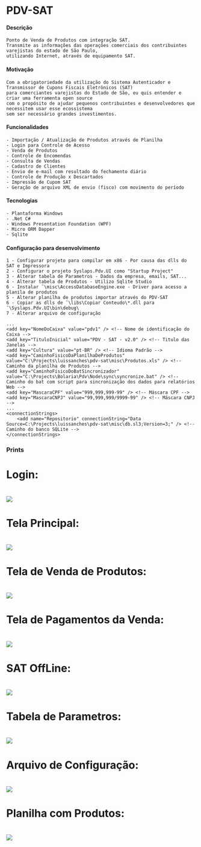 # PDV-SAT

#### Descrição
```
Ponto de Venda de Produtos com integração SAT.
Transmite as informações das operações comerciais dos contribuintes varejistas do estado de São Paulo,
utilizando Internet, através de equipamento SAT.
```


#### Motivação
```
Com a obrigatoriedade da utilização do Sistema Autenticador e Transmissor de Cupons Fiscais Eletrônicos (SAT)
para comerciantes varejistas do Estado de São, eu quis entender e criar uma ferramenta open source
com o propósito de ajudar pequenos contribuintes e desenvolvedores que necessitem usar esse ecossistema
sem ser necessário grandes investimentos. 
```

#### Funcionalidades
```
- Importação / Atualização de Produtos através de Planilha 
- Login para Controle de Acesso
- Venda de Produtos
- Controle de Encomendas
- Consulta de Vendas
- Cadastro de Clientes
- Envio de e-mail com resultado do fechamento diário
- Controle de Produção x Descartados
- Impressão de Cupom SAT
- Geração de arquivo XML de envio (fisco) com movimento do período
```

#### Tecnologias
```
- Plantaforma Windows 
- .Net C#
- Windows Presentation Foundation (WPF)
- Micro ORM Dapper
- Sqlite
```

#### Configuração para desenvolvimento
	1 - Configurar projeto para compilar em x86 - Por causa das dlls do SAT e Impressora 
	2 - Configurar o projeto Syslaps.Pdv.UI como "Startup Project" 
	3 - Alterar tabela de Parametros - Dados da empresa, emails, SAT...
	4 - Alterar tabela de Produtos - Utilizo Sqlite Studio 
	6 - Instalar ˜\misc\AccessDatabaseEngine.exe - Driver para acesso a planila de produtos
	5 - Alterar planilha de produtos importar através do PDV-SAT
	6 - Copiar as dlls de ˜\libs\Copiar Conteudo\*.dll para ˜\Syslaps.Pdv.UI\bin\debug\  
	7 - Alterar arquivo de configuração
```
...
<add key="NomeDoCaixa" value="pdv1" /> <!-- Nome de identificação do Caixa -->
<add key="TituloInicial" value="PDV - SAT - v2.0" /> <!-- Titulo das Janelas -->
<add key="Cultura" value="pt-BR" /> <!-- Idioma Padrão -->
<add key="CaminhoFisicoDaPlanilhaDeProdutos" value="C:\Projects\luissanches\pdv-sat\misc\Produtos.xls" /> <!-- Caminho da planilha de Produtos -->
<add key="CaminhoFisicoDoBatSincronizador" value="C:\Projects\Bolaria\Pdv\Node\sync\syncronize.bat" /> <!-- Caminho do bat com script para sincronização dos dados para relatórios Web -->
<add key="MascaraCPF" value="999,999,999-99" /> <!-- Máscara CPF -->
<add key="MascaraCNPJ" value="99,999,999/9999-99" /> <!-- Máscara CNPJ -->
...
<connectionStrings>
	<add name="Repositorio" connectionString="Data Source=C:\Projects\luissanches\pdv-sat\misc\db.sl3;Version=3;" /> <!-- Caminho do banco SQLite -->
</connectionStrings>
```

### Prints

Login: 
=============
![](https://github.com/luissanches/pdv-sat/blob/master/misc/printscreen/login.png)
=============

Tela Principal: 
=============
![](https://github.com/luissanches/pdv-sat/blob/master/misc/printscreen/main.png)
=============

Tela de Venda de Produtos: 
=============
![](https://github.com/luissanches/pdv-sat/blob/master/misc/printscreen/sell.png)
=============

Tela de Pagamentos da Venda: 
=============
![](https://github.com/luissanches/pdv-sat/blob/master/misc/printscreen/payment.png)
=============

SAT OffLine: 
=============
![](https://github.com/luissanches/pdv-sat/blob/master/misc/printscreen/sat_offline.png)
=============

Tabela de Parametros: 
=============
![](https://github.com/luissanches/pdv-sat/blob/master/misc/printscreen/parametros.png)
=============

Arquivo de Configuração: 
=============
![](https://github.com/luissanches/pdv-sat/blob/master/misc/printscreen/config.png)
=============

Planilha com Produtos: 
=============
![](https://github.com/luissanches/pdv-sat/blob/master/misc/printscreen/produtos.png)
=============

